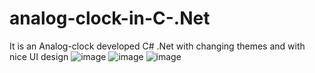 # analog-clock-in-C-.Net
It is an Analog-clock developed C# .Net with changing themes and with nice UI design
![image](https://user-images.githubusercontent.com/59570388/120845334-4d6dc700-c58e-11eb-945d-aa791e6f49c9.png)
![image](https://user-images.githubusercontent.com/59570388/120865539-d9dab280-c5ab-11eb-8ab3-b5754f034057.png)
![image](https://user-images.githubusercontent.com/59570388/120865547-de9f6680-c5ab-11eb-9b6a-96fab208de2e.png)
